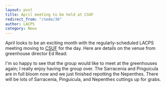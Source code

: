 ```yaml
---
layout: post
title: April meeting to be held at CSUF
redirect_from: "/node/36"
author: LACPS
category: News
---
```


<div class="field field-name-body field-type-text-with-summary field-label-hidden"><div class="field-items"><div class="field-item even"><p>April looks to be an exciting month with the regularly-scheduled LACPS meeting moving to <a href="http://biology.fullerton.edu/facilities/greenhouse/" alt="">CSUF</a> for the day. Here are details on the venue from greenhouse director Ed Read:</p>
<p>I'm so happy to see that the group would like to meet at the greenhouses again; I really enjoy having the group over. The Sarracenia and Pinguicula are in full bloom now and we just finished repotting the Nepenthes. There will be lots of Sarracenia, Pinguicula, and Nepenthes cuttings up for grabs. </p></div></div></div>

